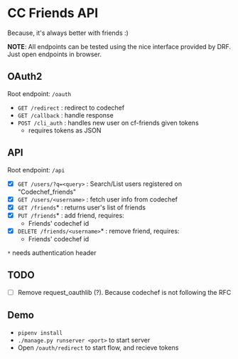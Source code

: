 # CC Friends API
Because, it's always better with friends :)

**NOTE**: All endpoints can be tested using the nice interface provided by DRF. Just open endpoints in browser.

## OAuth2
Root endpoint: `/oauth`
- `GET /redirect` : redirect to codechef
- `GET /callback` : handle response
- `POST /cli_auth` : handles new user on cf-friends given tokens
	- requires tokens as JSON

## API 
Root endpoint: `/api`

- [x] `GET /users/?q=<query>` : Search/List users registered on "Codechef_friends"
- [x] `GET /users/<username>` : fetch user info from codechef
- [x] `GET /friends`* : returns user's list of friends
- [x] `PUT /friends`* : add friend, requires:
	- Friends' codechef id
- [x] `DELETE /friends/<username>`* : remove friend, requires:
	- Friends' codechef id

`*` needs authentication header

## TODO
- [ ] Remove request_oauthlib (?). Because codechef is not following the RFC

## Demo
- `pipenv install` 
- `./manage.py runserver <port>` to start server
- Open `/oauth/redirect` to start flow, and recieve tokens
